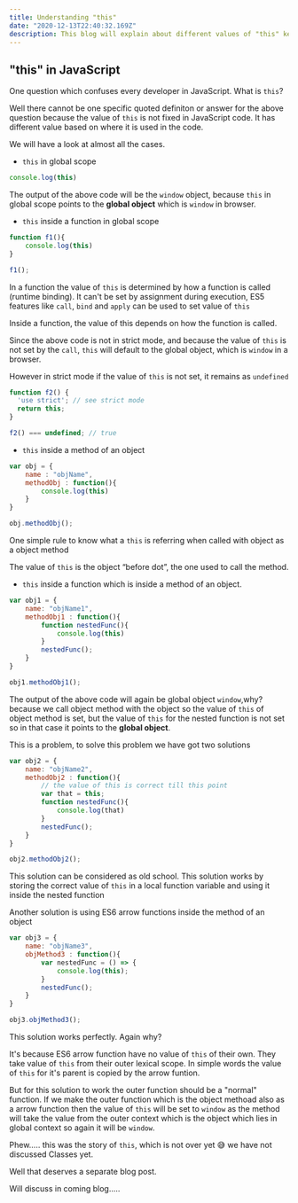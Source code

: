```yaml
---
title: Understanding "this"
date: "2020-12-13T22:40:32.169Z"
description: This blog will explain about different values of "this" keyword depending on where it is used in JavaScript code.
---
```


## "this" in JavaScript

One question which confuses every developer in JavaScript.
What is `this`?

Well there cannot be one specific quoted definiton or answer for the above question because the value of `this` is not fixed in JavaScript code.
It has different value based on where it is used in the code.

We will have a look at almost all the cases.

* `this` in global scope

```javascript
console.log(this)
```

The output of the above code will be the `window` object, because `this` in global scope points to the **global object** which is `window` in browser.

* `this` inside a function in global scope

```javascript
function f1(){
    console.log(this)
}

f1();
```

In a function the value of  `this` is determined by how a function is called (runtime binding). It can't be set by assignment during execution, 
ES5 features like `call`, `bind` and `apply` can be used to set value of `this`

Inside a function, the value of this depends on how the function is called.

Since the above code is not in strict mode, and because the value of `this` is not set by the `call`, `this` will default to the global object, which is `window` in a browser.

However in strict mode if the value of `this` is not set, it remains as `undefined`

```javascript
function f2() {
  'use strict'; // see strict mode
  return this;
}

f2() === undefined; // true
```

* `this` inside a method of an object

```javascript
var obj = {
    name : "objName",
    methodObj : function(){
        console.log(this)
    }
}

obj.methodObj();
```

One simple rule to know what a `this` is referring when called with object as a object method

The value of `this` is the object “before dot”, the one used to call the method.

* `this` inside a function which is inside a method of an object.

```javascript
var obj1 = {
    name: "objName1",
    methodObj1 : function(){
        function nestedFunc(){
            console.log(this)
        }
        nestedFunc();
    }
}

obj1.methodObj1();
```

The output of the above code will again be global object `window`,why?
because we call object method with the object so the value of `this` of object method is set, but the value of `this` for the nested function is not set so in that case it points to the **global object**.

This is a problem, to solve this problem we have got two solutions

```javascript
var obj2 = {
    name: "objName2",
    methodObj2 : function(){
        // the value of this is correct till this point
        var that = this;
        function nestedFunc(){
            console.log(that)
        }
        nestedFunc();
    }
}

obj2.methodObj2();
```
This solution can be considered as old school. This solution works by storing the correct value of `this` in a local function variable and using it inside the nested function

Another solution is using ES6 arrow functions inside the method of an object

```javascript
var obj3 = {
    name: "objName3",
    objMethod3 : function(){
        var nestedFunc = () => {
            console.log(this);
        }
        nestedFunc();
    }
}

obj3.objMethod3();
```

This solution works perfectly. Again why?

It's because ES6 arrow function have no value of `this` of their own. They take value of `this` from their outer lexical scope. In simple words the value of `this` for it's parent is copied by the arrow funtion.

But for this solution to work the outer function should be a "normal" function. If we make the outer function which is the object methoad also as a arrow function then the value of `this` will be set to `window` as the method will take the value from the outer context which is the object which lies in global context so again it will be `window`.


Phew..... this was the story of `this`, which is not over yet 😅 we have not discussed Classes yet.

Well that deserves a separate blog post. 

Will discuss in coming blog.....


